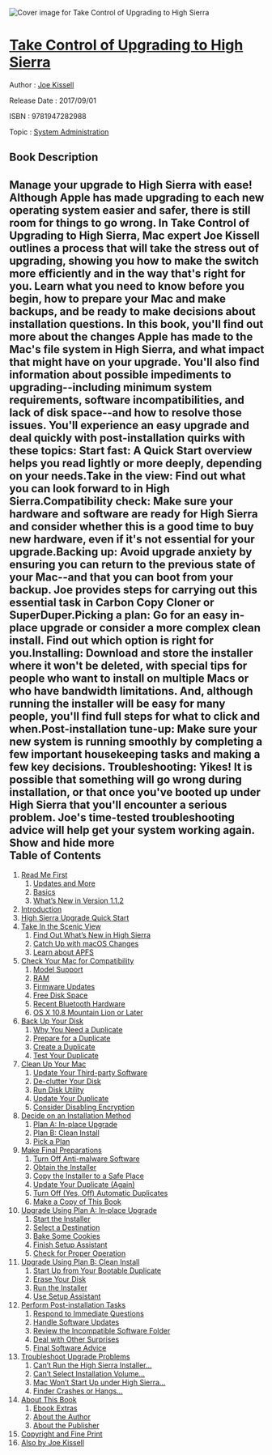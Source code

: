 ![Cover image for Take Control of Upgrading to High Sierra](https://imgdetail.ebookreading.net/cover/cover/system_admin/EB9781947282988.jpg)

[Take Control of Upgrading to High Sierra](https://ebookreading.net/view/book/Take+Control+of+Upgrading+to+High+Sierra-EB9781947282988_1.html "Take Control of Upgrading to High Sierra")
====================================================================================================================

Author : [Joe Kissell](https://ebookreading.net/search/author/Joe+Kissell)

Release Date : 2017/09/01

ISBN : 9781947282988

Topic : [System Administration](https://ebookreading.net/search/category/system-administration)

Book Description
-----------------

 Manage your upgrade to High Sierra with ease!
Although Apple has made upgrading to each new operating system easier and safer, there is still room for things to go wrong. In Take Control of Upgrading to High Sierra, Mac expert Joe Kissell outlines a process that will take the stress out of upgrading, showing you how to make the switch more efficiently and in the way that's right for you. Learn what you need to know before you begin, how to prepare your Mac and make backups, and be ready to make decisions about installation questions.
In this book, you'll find out more about the changes Apple has made to the Mac's file system in High Sierra, and what impact that might have on your upgrade. You'll also find information about possible impediments to upgrading--including minimum system requirements, software incompatibilities, and lack of disk space--and how to resolve those issues.
You'll experience an easy upgrade and deal quickly with post-installation quirks with these topics:
Start fast: A Quick Start overview helps you read lightly or more deeply, depending on your needs.Take in the view: Find out what you can look forward to in High Sierra.Compatibility check: Make sure your hardware and software are ready for High Sierra and consider whether this is a good time to buy new hardware, even if it's not essential for your upgrade.Backing up: Avoid upgrade anxiety by ensuring you can return to the previous state of your Mac--and that you can boot from your backup. Joe provides steps for carrying out this essential task in Carbon Copy Cloner or SuperDuper.Picking a plan: Go for an easy in-place upgrade or consider a more complex clean install. Find out which option is right for you.Installing: Download and store the installer where it won't be deleted, with special tips for people who want to install on multiple Macs or who have bandwidth limitations. And, although running the installer will be easy for many people, you'll find full steps for what to click and when.Post-installation tune-up: Make sure your new system is running smoothly by completing a few important housekeeping tasks and making a few key decisions. Troubleshooting: Yikes! It is possible that something will go wrong during installation, or that once you've booted up under High Sierra that you'll encounter a serious problem. Joe's time-tested troubleshooting advice will help get your system working again.        Show and hide more                
Table of Contents
-----------------

1. [Read Me First](https://ebookreading.net/view/book/Take+Control+of+Upgrading+to+High+Sierra-EB9781947282988_4.html#ReadMeFirst)
    1. [Updates and More](https://ebookreading.net/view/book/Take+Control+of+Upgrading+to+High+Sierra-EB9781947282988_4.html#UpdatesandMore)
    1. [Basics](https://ebookreading.net/view/book/Take+Control+of+Upgrading+to+High+Sierra-EB9781947282988_4.html#Basics)
    1. [What’s New in Version 1.1.2](https://ebookreading.net/view/book/Take+Control+of+Upgrading+to+High+Sierra-EB9781947282988_4.html#WhatsNewinVersion11)
1. [Introduction](https://ebookreading.net/view/book/Take+Control+of+Upgrading+to+High+Sierra-EB9781947282988_5.html#Introduction)
1. [High Sierra Upgrade Quick Start](https://ebookreading.net/view/book/Take+Control+of+Upgrading+to+High+Sierra-EB9781947282988_6.html#HighSierraUpgradeQu)
1. [Take In the Scenic View](https://ebookreading.net/view/book/Take+Control+of+Upgrading+to+High+Sierra-EB9781947282988_7.html#TakeIntheScenicView)
    1. [Find Out What’s New in High Sierra](https://ebookreading.net/view/book/Take+Control+of+Upgrading+to+High+Sierra-EB9781947282988_7.html#FindOutWhatsNewinHi)
    1. [Catch Up with macOS Changes](https://ebookreading.net/view/book/Take+Control+of+Upgrading+to+High+Sierra-EB9781947282988_7.html#CatchUpwithmacOSCha)
    1. [Learn about APFS](https://ebookreading.net/view/book/Take+Control+of+Upgrading+to+High+Sierra-EB9781947282988_7.html#LearnaboutAPFS)
1. [Check Your Mac for Compatibility](https://ebookreading.net/view/book/Take+Control+of+Upgrading+to+High+Sierra-EB9781947282988_8.html#CheckYourMacforComp)
    1. [Model Support](https://ebookreading.net/view/book/Take+Control+of+Upgrading+to+High+Sierra-EB9781947282988_8.html#ModelSupport)
    1. [RAM](https://ebookreading.net/view/book/Take+Control+of+Upgrading+to+High+Sierra-EB9781947282988_8.html#RAM)
    1. [Firmware Updates](https://ebookreading.net/view/book/Take+Control+of+Upgrading+to+High+Sierra-EB9781947282988_8.html#FirmwareUpdates)
    1. [Free Disk Space](https://ebookreading.net/view/book/Take+Control+of+Upgrading+to+High+Sierra-EB9781947282988_8.html#FreeDiskSpace)
    1. [Recent Bluetooth Hardware](https://ebookreading.net/view/book/Take+Control+of+Upgrading+to+High+Sierra-EB9781947282988_8.html#RecentBluetoothHard)
    1. [OS X 10.8 Mountain Lion or Later](https://ebookreading.net/view/book/Take+Control+of+Upgrading+to+High+Sierra-EB9781947282988_8.html#OSX108MountainLiono)
1. [Back Up Your Disk](https://ebookreading.net/view/book/Take+Control+of+Upgrading+to+High+Sierra-EB9781947282988_9.html#BackUpYourDisk)
    1. [Why You Need a Duplicate](https://ebookreading.net/view/book/Take+Control+of+Upgrading+to+High+Sierra-EB9781947282988_9.html#WhyYouNeedaDuplicat)
    1. [Prepare for a Duplicate](https://ebookreading.net/view/book/Take+Control+of+Upgrading+to+High+Sierra-EB9781947282988_9.html#PrepareforaDuplicat)
    1. [Create a Duplicate](https://ebookreading.net/view/book/Take+Control+of+Upgrading+to+High+Sierra-EB9781947282988_9.html#CreateaDuplicate)
    1. [Test Your Duplicate](https://ebookreading.net/view/book/Take+Control+of+Upgrading+to+High+Sierra-EB9781947282988_9.html#TestYourDuplicate)
1. [Clean Up Your Mac](https://ebookreading.net/view/book/Take+Control+of+Upgrading+to+High+Sierra-EB9781947282988_10.html#CleanUpYourMac)
    1. [Update Your Third-party Software](https://ebookreading.net/view/book/Take+Control+of+Upgrading+to+High+Sierra-EB9781947282988_10.html#UpdateYourThirdpart)
    1. [De-clutter Your Disk](https://ebookreading.net/view/book/Take+Control+of+Upgrading+to+High+Sierra-EB9781947282988_10.html#DeclutterYourDisk)
    1. [Run Disk Utility](https://ebookreading.net/view/book/Take+Control+of+Upgrading+to+High+Sierra-EB9781947282988_10.html#RunDiskUtility)
    1. [Update Your Duplicate](https://ebookreading.net/view/book/Take+Control+of+Upgrading+to+High+Sierra-EB9781947282988_10.html#UpdateYourDuplicate)
    1. [Consider Disabling Encryption](https://ebookreading.net/view/book/Take+Control+of+Upgrading+to+High+Sierra-EB9781947282988_10.html#ConsiderDisablingEn)
1. [Decide on an Installation Method](https://ebookreading.net/view/book/Take+Control+of+Upgrading+to+High+Sierra-EB9781947282988_11.html#DecideonanInstallat)
    1. [Plan A: In-place Upgrade](https://ebookreading.net/view/book/Take+Control+of+Upgrading+to+High+Sierra-EB9781947282988_11.html#PlanAInplaceUpgrade)
    1. [Plan B: Clean Install](https://ebookreading.net/view/book/Take+Control+of+Upgrading+to+High+Sierra-EB9781947282988_11.html#PlanBCleanInstall)
    1. [Pick a Plan](https://ebookreading.net/view/book/Take+Control+of+Upgrading+to+High+Sierra-EB9781947282988_11.html#PickaPlan)
1. [Make Final Preparations](https://ebookreading.net/view/book/Take+Control+of+Upgrading+to+High+Sierra-EB9781947282988_12.html#MakeFinalPreparatio)
    1. [Turn Off Anti-malware Software](https://ebookreading.net/view/book/Take+Control+of+Upgrading+to+High+Sierra-EB9781947282988_12.html#TurnOffAntimalwareS)
    1. [Obtain the Installer](https://ebookreading.net/view/book/Take+Control+of+Upgrading+to+High+Sierra-EB9781947282988_12.html#ObtaintheInstaller)
    1. [Copy the Installer to a Safe Place](https://ebookreading.net/view/book/Take+Control+of+Upgrading+to+High+Sierra-EB9781947282988_12.html#CopytheInstallertoa)
    1. [Update Your Duplicate (Again)](https://ebookreading.net/view/book/Take+Control+of+Upgrading+to+High+Sierra-EB9781947282988_12.html#UpdateYourDuplicate)
    1. [Turn Off (Yes, Off) Automatic Duplicates](https://ebookreading.net/view/book/Take+Control+of+Upgrading+to+High+Sierra-EB9781947282988_12.html#TurnOffYesOffAutoma)
    1. [Make a Copy of This Book](https://ebookreading.net/view/book/Take+Control+of+Upgrading+to+High+Sierra-EB9781947282988_12.html#MakeaCopyofThisBook)
1. [Upgrade Using Plan A: In‑place Upgrade](https://ebookreading.net/view/book/Take+Control+of+Upgrading+to+High+Sierra-EB9781947282988_13.html#UpgradeUsingPlanAIn)
    1. [Start the Installer](https://ebookreading.net/view/book/Take+Control+of+Upgrading+to+High+Sierra-EB9781947282988_13.html#StarttheInstaller)
    1. [Select a Destination](https://ebookreading.net/view/book/Take+Control+of+Upgrading+to+High+Sierra-EB9781947282988_13.html#SelectaDestination)
    1. [Bake Some Cookies](https://ebookreading.net/view/book/Take+Control+of+Upgrading+to+High+Sierra-EB9781947282988_13.html#BakeSomeCookies)
    1. [Finish Setup Assistant](https://ebookreading.net/view/book/Take+Control+of+Upgrading+to+High+Sierra-EB9781947282988_13.html#FinishSetupAssistan)
    1. [Check for Proper Operation](https://ebookreading.net/view/book/Take+Control+of+Upgrading+to+High+Sierra-EB9781947282988_13.html#CheckforProperOpera)
1. [Upgrade Using Plan B: Clean Install](https://ebookreading.net/view/book/Take+Control+of+Upgrading+to+High+Sierra-EB9781947282988_14.html#UpgradeUsingPlanBCl)
    1. [Start Up from Your Bootable Duplicate](https://ebookreading.net/view/book/Take+Control+of+Upgrading+to+High+Sierra-EB9781947282988_14.html#StartUpfromYourBoot)
    1. [Erase Your Disk](https://ebookreading.net/view/book/Take+Control+of+Upgrading+to+High+Sierra-EB9781947282988_14.html#EraseYourDisk)
    1. [Run the Installer](https://ebookreading.net/view/book/Take+Control+of+Upgrading+to+High+Sierra-EB9781947282988_14.html#RuntheInstaller)
    1. [Use Setup Assistant](https://ebookreading.net/view/book/Take+Control+of+Upgrading+to+High+Sierra-EB9781947282988_14.html#UseSetupAssistant)
1. [Perform Post-installation Tasks](https://ebookreading.net/view/book/Take+Control+of+Upgrading+to+High+Sierra-EB9781947282988_15.html#PerformPostinstalla)
    1. [Respond to Immediate Questions](https://ebookreading.net/view/book/Take+Control+of+Upgrading+to+High+Sierra-EB9781947282988_15.html#RespondtoImmediateQ)
    1. [Handle Software Updates](https://ebookreading.net/view/book/Take+Control+of+Upgrading+to+High+Sierra-EB9781947282988_15.html#HandleSoftwareUpdat)
    1. [Review the Incompatible Software Folder](https://ebookreading.net/view/book/Take+Control+of+Upgrading+to+High+Sierra-EB9781947282988_15.html#ReviewtheIncompatib)
    1. [Deal with Other Surprises](https://ebookreading.net/view/book/Take+Control+of+Upgrading+to+High+Sierra-EB9781947282988_15.html#DealwithOtherSurpri)
    1. [Final Software Advice](https://ebookreading.net/view/book/Take+Control+of+Upgrading+to+High+Sierra-EB9781947282988_15.html#FinalSoftwareAdvice)
1. [Troubleshoot Upgrade Problems](https://ebookreading.net/view/book/Take+Control+of+Upgrading+to+High+Sierra-EB9781947282988_16.html#TroubleshootUpgrade)
    1. [Can’t Run the High Sierra Installer…](https://ebookreading.net/view/book/Take+Control+of+Upgrading+to+High+Sierra-EB9781947282988_16.html#CantRuntheHighSierr)
    1. [Can’t Select Installation Volume…](https://ebookreading.net/view/book/Take+Control+of+Upgrading+to+High+Sierra-EB9781947282988_16.html#CantSelectInstallat)
    1. [Mac Won’t Start Up under High Sierra…](https://ebookreading.net/view/book/Take+Control+of+Upgrading+to+High+Sierra-EB9781947282988_16.html#MacWontStartUpunder)
    1. [Finder Crashes or Hangs…](https://ebookreading.net/view/book/Take+Control+of+Upgrading+to+High+Sierra-EB9781947282988_16.html#FinderCrashesorHang)
1. [About This Book](https://ebookreading.net/view/book/Take+Control+of+Upgrading+to+High+Sierra-EB9781947282988_17.html#AboutThisBook)
    1. [Ebook Extras](https://ebookreading.net/view/book/Take+Control+of+Upgrading+to+High+Sierra-EB9781947282988_17.html#EbookExtras)
    1. [About the Author](https://ebookreading.net/view/book/Take+Control+of+Upgrading+to+High+Sierra-EB9781947282988_17.html#AbouttheAuthor)
    1. [About the Publisher](https://ebookreading.net/view/book/Take+Control+of+Upgrading+to+High+Sierra-EB9781947282988_17.html#AboutthePublisher)
1. [Copyright and Fine Print](https://ebookreading.net/view/book/Take+Control+of+Upgrading+to+High+Sierra-EB9781947282988_18.html#CopyrightandFinePri)
1. [Also by Joe Kissell](https://ebookreading.net/view/book/Take+Control+of+Upgrading+to+High+Sierra-EB9781947282988_19.html#AlsobyJoeKissell)
